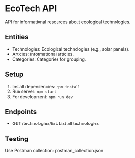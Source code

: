 # EcoTech API

API for informational resources about ecological technologies.

## Entities
- Technologies: Ecological technologies (e.g., solar panels).
- Articles: Informational articles.
- Categories: Categories for grouping.

## Setup
1. Install dependencies: `npm install`
2. Run server: `npm start`
3. For development: `npm run dev`

## Endpoints
- GET /technologies/list: List all technologies

## Testing
Use Postman collection: postman_collection.json
